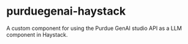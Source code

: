 # purduegenai-haystack
A custom component for using the Purdue GenAI studio API as a LLM component in Haystack.

